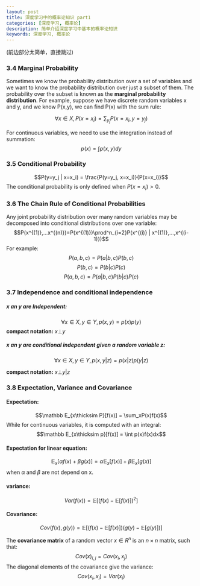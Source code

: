 ```yaml
---
layout: post
title: 深度学习中的概率论知识 part1
categories: [深度学习, 概率论]
description: 简单介绍深度学习中基本的概率论知识
keywords: 深度学习, 概率论
---
```


<head>
    <script src="https://cdn.mathjax.org/mathjax/latest/MathJax.js?config=TeX-AMS-MML_HTMLorMML" type="text/javascript"></script>
    <script type="text/x-mathjax-config">
        MathJax.Hub.Config({
            tex2jax: {
            skipTags: ['script', 'noscript', 'style', 'textarea', 'pre'],
            inlineMath: [['$','$']]
            }
        });
    </script>
</head>

(前边部分太简单，直接跳过)

### 3.4 Marginal Probability

Sometimes we know the probability distribution over a set of variables and we want to know the probability distribution over just a subset of them. The probability over the subset is known as the **marginal probability distribution**.
For example, suppose we have discrete random variables x and y, and we know P(x,y), we can find P(x) with the sum rule:

$$\forall x∈X,P(x=x_i) = \sum_{y_j}P(x=x_i,y=y_j)$$

For continuous variables, we need to use the integration instead of summation:
$$p(x)=\int p(x,y)dy$$

### 3.5 Conditional Probability

$$P(y=y_j | x=x_i) = \frac{P(y=y_j, x=x_i)}{P(x=x_i)}$$
The conditional probability is only defined when $P(x=x_i)>0$.

### 3.6 The Chain Rule of Conditional Probabilities

Any joint probability distribution over many random variables may be decomposed into conditional distributions over one variable:
$$P(x^{(1)},...x^{(n)})=P(x^{(1)})\prod^n_{i=2}P(x^{(i)} | x^{(1)},...,x^{(i-1)})$$
For example:
$$P(a,b,c) = P(a|b,c)P(b,c)$$
$$P(b,c) = P(b|c)P(c)$$
$$P(a,b,c) = P(a|b,c)P(b|c)P(c)$$

### 3.7 Independence and conditional independence

##### x an y are Independent:

$$\forall x∈X, y∈Y, p(x,y)=p(x)p(y)$$
**compact notation:** $x\bot y$

##### x an y are conditional independent given a random variable z:

$$\forall x∈X,y∈Y, p(x,y|z)=p(x|z)p(y|z)$$

**compact notation:** $x\bot y | z$


### 3.8 Expectation, Variance and Covariance

#### Expectation:

$$\mathbb E_{x\thicksim P}[f(x)] = \sum_xP(x)f(x)$$
While for continuous variables, it is computed with an integral:
$$\mathbb E_{x\thicksim p}[f(x)] = \int p(x)f(x)dx$$

#### Expectation for linear equation:

$$\mathbb E_x[\alpha f(x) + \beta g(x)] = \alpha \mathbb E_x[f(x)] + \beta \mathbb E_x[g(x)]$$
when $\alpha$ and $\beta$ are not depend on x.

#### variance:

$$Var(f(x)) = \mathbb E[(f(x) - \mathbb E[f(x)])^2]$$

#### Covariance:

$$Cov(f(x),g(y)) = \mathbb E[(f(x) - \mathbb E[f(x)])(g(y) - \mathbb E[g(y)])]$$

The **covariance matrix** of a random vector $x∈R^n$ is an $n×n$ matrix, such that:
$$Cov(x)_{i,j}=Cov(x_i,x_j)$$
The diagonal elements of the covariance give the variance:
$$Cov(x_i,x_i) = Var(x_i)$$
